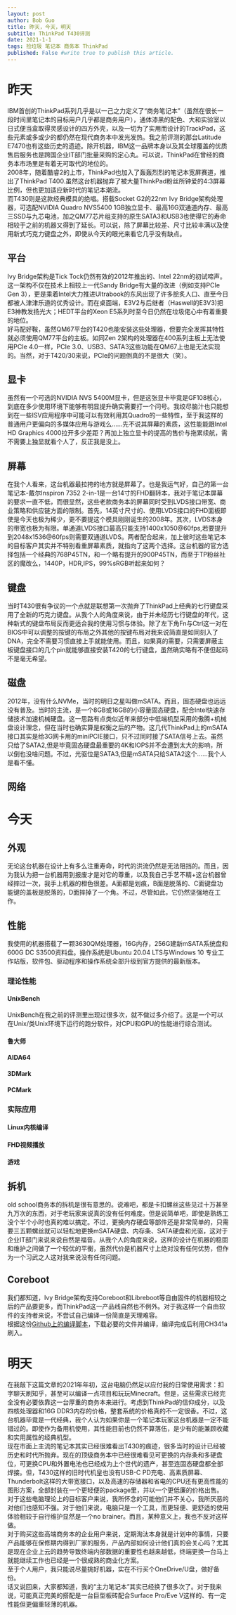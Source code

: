 ```yaml
---
layout: post
author: Bob Guo
title: 昨天，今天，明天
subtitle: ThinkPad T430评测
date: 2021-1-1
tags: 捡垃圾 笔记本 商务本 ThinkPad
published: False #write true to publish this article.
---
```

# 昨天 
IBM首创的ThinkPad系列几乎是以一己之力定义了“商务笔记本”（虽然在很长一段时间里笔记本的目标用户几乎都是商务用户），通体漆黑的配色、大和实验室以日式便当盒取得灵感设计的四方外壳，以及一切为了实用而设计的TrackPad，这些元素或多或少的都仍然在现代商务本中发光发热。我之前评测的那台Latitude E7470也有这些历史的遗迹。除开机器，IBM这一品牌本身以及其全球覆盖的优质售后服务也是跨国企业IT部门批量采购的定心丸。可以说，ThinkPad在曾经的商务本市场里是有着无可取代的地位的。  
2008年，随着酷睿2的上市，ThinkPad也加入了轰轰烈烈的笔记本宽屏赛道，推出了ThinkPad T400.虽然这台机器抛弃了被大量ThinkPad粉丝所钟爱的4:3屏幕比例，但也更加适应新时代的笔记本潮流。  
而T430则是这款经典模具的绝唱。搭载Socket G2的22nm Ivy Bridge架构处理器，可选配NVIDIA Quadro NVS5400 1GB独立显卡、最高16G双通道内存、最高三SSD与九芯电池，加之QM77芯片组支持的原生SATA3和USB3也使得它的寿命相较于之前的机器又得到了延长。可以说，除了屏幕比较差、尺寸比较丰满以及使用新式巧克力键盘之外，即使从今天的眼光来看它几乎没有缺点。  
## 平台
Ivy Bridge架构是Tick Tock仍然有效的2012年推出的、Intel 22nm的初试啼声。这一架构不仅在技术上相较上一代Sandy Bridge有大量的改进（例如支持PCIe Gen 3），更是乘着Intel大力推进Ultrabook的东风出现了许多脍炙人口、直至今日都被人津津乐道的优秀设计。而在桌面端，E3V2与后继者（Haswell的E3V3)把E3神教发扬光大；HEDT平台的Xeon E5系列时至今日仍然在垃圾佬心中有着重要的地位。  
好马配好鞍，虽然QM67平台的T420也能安装这些处理器，但要完全发挥其特性就必须使用QM77平台的主板。如同Zen 2架构的处理器在400系列主板上无法使用PCIe 4.0一样，PCIe 3.0、USB3、SATA3这些功能在QM67上也是无法实现的。当然，对于T420/30来说，PCIe的问题倒真的不是很大（笑）。
## 显卡
虽然有一个可选的NVIDIA NVS 5400M显卡，但是这张显卡毕竟是GF108核心，到底在多少使用环境下能够有明显提升确实需要打一个问号。我绞尽脑汁也只能想到在一些ISV应用程序中可能可以有效利用其Quadro的一些特性，至于我这样的普通用户更偏向的多媒体应用与游戏么......先不说其屏幕的素质，这性能能跟Intel HD Graphics 4000拉开多少差距？再加上独立显卡的提高的售价与拖累续航，需不需要上独显就看个人了，反正我是没上。
## 屏幕
在我个人看来，这台机器最拉挎的地方就是屏幕了。也是我运气好，自己的第一台笔记本-戴尔Inspiron 7352 2-in-1是一台14寸的FHD翻转本，我对于笔记本屏幕的要求一直不低，而很显然，这些老款商务本的屏幕同时受到LVDS接口带宽、商业策略和供应链方面的限制。首先，14英寸尺寸的、使用LVDS接口的FHD面板即使是今天也极为稀少，更不要提这个模具刚刚诞生的2008年。其次，LVDS本身的带宽也极为有限。单通道LVDS接口最高只能支持1400x1050@60fps,若要提升到2048x1536@60fps则需要双通道LVDS。两者配合起来，加上彼时这些笔记本的目标客户其实并不特别看重屏幕素质，就指向了这两个选择。这台机器的官方选择包括一个经典的768P45TN，和一个略有提升的900P45TN，而至于TP粉丝社区的魔改么，1440P，HDR,IPS，99%sRGB听起来如何？
## 键盘
当时T430很有争议的一个点就是联想第一次抛弃了ThinkPad上经典的七行键盘采用了全新的巧克力键盘。从我个人的角度来说，由于并未经历七行键盘的年代，这种新式的键盘布局反而更适合我的使用习惯与体验。除了左下角Fn与Ctrl这一对在BIOS中可以调整的按键的布局之外其他的按键布局对我来说简直是如同刻入了DNA，完全不需要习惯直接上手就能使用。而且，如果真的需要，只需要屏蔽主板键盘接口的几个pin就能够直接安装T420的七行键盘，虽然确实略有不便但起码不是毫无希望。
## 磁盘
2012年，没有什么NVMe，当时的明日之星叫做mSATA。而且，固态硬盘也远远没有普及。当时的主流，是一个8GB或16GB的小容量固态硬盘，配合Intel快速存储技术加速机械硬盘。这一思路有点类似近年来部分中低端机型采用的傲腾+机械盘设计理念，但在当时也确实算是权衡之后的产物。这几代ThinkPad上的mSATA接口其实是给3G网卡用的miniPCIE接口，只不过同时接了SATA信号上去。虽然只给了SATA2,但是毕竟固态硬盘最重要的4K和IOPS并不会遭到太大的影响，所以倒也没啥问题。不过，光驱位是SATA3,但是mSATA只给SATA2这个......我个人是看不懂。
## 网络 
# 今天
## 外观
无论这台机器在设计上有多么注重寿命，时代的洪流仍然是无法阻挡的。而且，因为我认为把一台机器用到报废才是对它的尊重，以及我自己手艺不精+这台机器曾经摔过一次，我手上机器的橙色很差。A面都是划痕，B面是脱落的、C面键盘功能键的盖板是脱落的，D面摔掉了一个角。不过，尽管如此，它仍然坚强地在工作。
## 性能
我使用的机器搭载了一颗3630QM处理器，16G内存，256G建新mSATA系统盘和600G DC S3500资料盘。操作系统是Ubuntu 20.04 LTS与Windows 10 专业工作站版，软件包、驱动程序和操作系统全部升级到官方提供的最新版本。
### 理论性能
#### UnixBench
UnixBench在我之前的评测里出现过很多次，就不做过多介绍了。这是一个可以在Unix/类Unix环境下运行的跑分软件，对CPU和GPU的性能进行综合测试。
#### 鲁大师
#### AIDA64
#### 3DMark
#### PCMark
### 实际应用
#### Linux内核编译
#### FHD视频播放
#### 游戏
## 拆机
old school商务本的拆机是很有意思的。说难吧，都是卡扣螺丝这些见过十万甚至九万次的东西，对于老玩家来说真的没有任何难度。但是说简单吧，即使是熟练工没个半个小时也真的难以搞定。不过，更换内存硬盘等部件还是非常简单的，只需要三五颗螺丝就可以轻松地更换mSATA硬盘、内存条、SATA硬盘和光驱，这对于企业IT部门来说来说自然是福音。从我个人的角度来说，这样的设计在机器的稳固和维护之间做了一个较优的平衡，虽然代价是机器尺寸上绝对没有任何优势，但作为一个习武之人这对我来说没有任何问题。
## Coreboot
我们都知道，Ivy Bridge架构支持Coreboot和Libreboot等自由固件的机器相较之后的产品要更多，而ThinkPad这一产品线自然也不例外。对于我这样一个自由软件的支持者来说，不尝试自己编译一份简直是天理难容。  
根据这份[Github上的编译脚本](https://github.com/Thrilleratplay/coreboot-builder-scripts)，下载必要的文件并编译，编译完成后利用CH341a刷入。
# 明天
在我敲下这篇文章的2021年年初，这台电脑仍然足以应付我的日常使用需求：扣字聊天刷知乎，甚至可以编译一点项目和玩玩Minecraft。但是，这些需求已经完全没有必要依靠这一台厚重的商务本来进行。考虑到ThinkPad的信仰成分，以及四核处理器和16G DDR3内存的价格，整套系统的价格真的不一定很香。不过，这台机器毕竟是一代经典，我个人认为如果你是一个笔记本玩家这台机器是一定不能错过的。即使作为备用机使用，其性能目前也仍然不算落伍，是少有的能兼顾收藏和实用属性的经典机型。  
现在市面上主流的笔记本其实已经很难看出T430的痕迹，很多当时的设计已经被历史和时代所抛弃。现在的顶级商务本中已经很难看见可更换的内存条和多硬盘位，可更换CPU和外置电池也已经成为上个世代的遗产，甚至连固态硬盘都全部焊接。但，T430这样的旧时代机皇也没有USB-C PD充电、高素质屏幕、Thunderbolt这样的大带宽接口，以及高速的存储器和省电的CPU还有更高性能的图形方案，全部封装在一个更轻便的package里，并以一个更低廉的价格出售。对于这些电脑理论上的目标客户来说，我所怀念的可能他们并不关心，我所厌恶的对他们也感知不强。对于他们来说，电脑只是一个工具，而更轻便、更舒适的使用体验相较于自行维护显然是一个no brainer。而且，某种意义上，我也不反对这样做。  
对于购买这些高端商务本的企业用户来说，定期淘汰本身就是计划中的事情，只要产品能够在保修期内得到厂家的服务，产品内部如何设计他们真的会关心吗？尤其是现在企业上云的趋势导致终端内部数据的重要性也越来越低，终端更换一台马上就能继续工作也已经是一个很成熟的商业化方案。  
至于个人用户，我只能说尽量挑好机器，实在不行买个OneDrive/U盘，做好备份。  
话又说回来，大家都知道，我的“主力笔记本”其实已经换了很多次了。对于我来说，可能真正完美的搭配是一台巨型板砖配合Surface Pro/Eve V这样的、有一定性能但更偏重轻薄的机器。